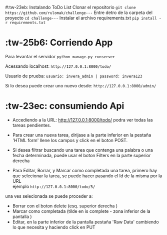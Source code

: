 #:tw-23eb:  Instalando ToDo List
Clonar el repositorio
`git clone https://github.com/rulomak/challenge---`
 Entre detro de la carpeta del proyecto 
`cd challenge---`
Instalar el archivo requirements.txt
`pip install -r requirements.txt`

#  :tw-25b6: Corriendo  App
Para levantar el servidor 
`python manage.py runserver`

Acessando localhost:
`http://127.0.0.1:8000/todo/`

Usuario de prueba:
`usuario: invera_admin |
password: invera123`

Si lo desea puede crear uno nuevo desde:
`http://127.0.0.1:8000/admin/`

# :tw-23ec: consumiendo Api
* Accediendo a la URL:   http://127.0.0.1:8000/todo/
podra ver todas las tareas pendientes.

* Para crear una nueva tarea, dirijase a la parte inferior  en la pestaña 'HTML form'   llene los campos  y click en el boton POST.

* Si desea filtrar buscando una tarea que contenga una palabra o una fecha determinada, puede usar el boton  Filters  en la parte superior derecha

*  Para Editar, Borrar, y Marcar como completada una tarea, primero hay que selecionar la tarea,  se puede  hacer pasando el Id de la misma por la URL  
ejemplo `http://127.0.0.1:8000/todo/5/`

una ves selecionada se puede proceder a:
* Borrar con el boton delete  (esq. superior derecha )
* Marcar como completada (tilde en  is complete  - zona inferior de la pantalla )
* Editar, en la parte inferior de la pantalla pestaña 'Raw Data'  cambiendo lo que necesita  y haciendo click en PUT


